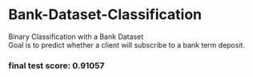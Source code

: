 # Bank-Dataset-Classification
Binary Classification with a Bank Dataset  
Goal is to predict whether a client will subscribe to a bank term deposit.

### final test score: 0.91057
